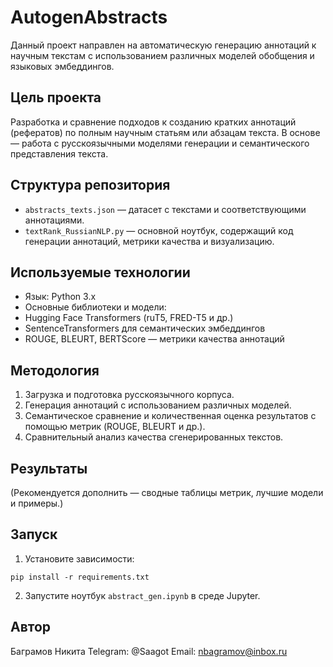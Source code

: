 # AutogenAbstracts
Данный проект направлен на автоматическую генерацию аннотаций к научным
текстам с использованием различных моделей обобщения и языковых
эмбеддингов.
## Цель проекта
Разработка и сравнение подходов к созданию кратких аннотаций (рефератов) по
полным научным статьям или абзацам текста. В основе — работа с
русскоязычными моделями генерации и семантического представления текста.
## Структура репозитория
- `abstracts_texts.json` — датасет с текстами и
соответствующими аннотациями.
- `textRank_RussianNLP.py` — основной ноутбук, содержащий код генерации
аннотаций, метрики качества и визуализацию.
## Используемые технологии
- Язык: Python 3.x
- Основные библиотеки и модели:
 - Hugging Face Transformers (ruT5, FRED-T5 и др.)
 - SentenceTransformers для семантических эмбеддингов
 - ROUGE, BLEURT, BERTScore — метрики качества аннотаций
## Методология
1. Загрузка и подготовка русскоязычного корпуса.
2. Генерация аннотаций с использованием различных моделей.
3. Семантическое сравнение и количественная оценка результатов с помощью
метрик (ROUGE, BLEURT и др.).
4. Сравнительный анализ качества сгенерированных текстов.
## Результаты
(Рекомендуется дополнить — сводные таблицы метрик, лучшие модели и
примеры.)
## Запуск
1. Установите зависимости:
 ```
 pip install -r requirements.txt
 ```
2. Запустите ноутбук `abstract_gen.ipynb` в среде Jupyter.
## Автор
Баграмов Никита
Telegram: @Saagot
Email: nbagramov@inbox.ru
